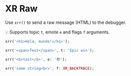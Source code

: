 # XR Raw

Use `xrr()` to send a raw message (HTML) to the debugger.

💡 Supports topic `t`, emote `e` and flags `f` arguments.

```php
xrr('<h1>Hola, mundo!</h1>');

xrr('<span>Test</span>', t: 'Epic win');

xrr('<b>test</b>', e: '😎');

xrr('some string<br>', f: XR_BACKTRACE);
```
